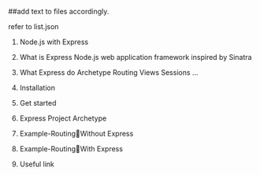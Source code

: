 ##add text to files accordingly.

refer to list.json

1. Node.js with Express

2. What is Express
   Node.js web application framework
   inspired by Sinatra

3. What Express do
   Archetype
Routing
 Views
 Sessions
...

4. Installation
5. Get started
6. Express Project Archetype
7. Example-RoutingWithout Express
8. Example-RoutingWith Express
9. Useful link
